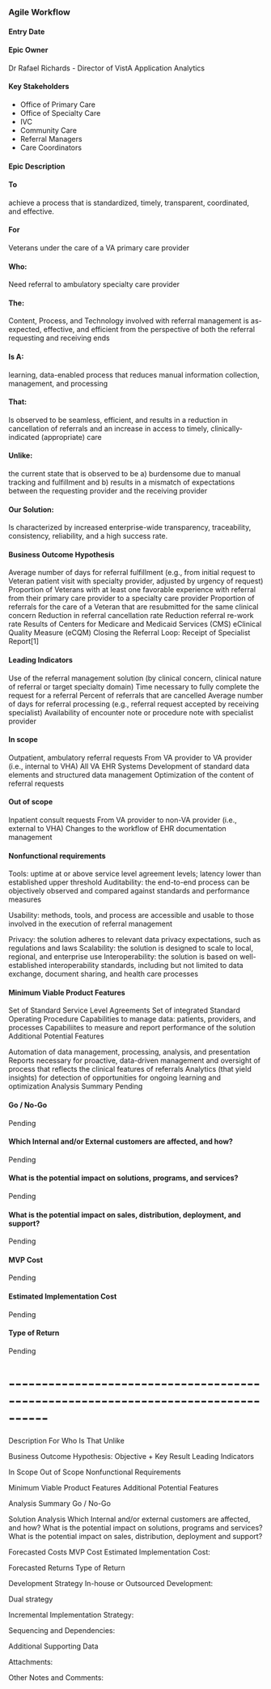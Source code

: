 ### Agile Workflow

#### Entry Date

#### Epic Owner
Dr Rafael Richards - Director of VistA Application Analytics

#### Key Stakeholders
* Office of Primary Care
* Office of Specialty Care
* IVC
* Community Care
* Referral Managers
* Care Coordinators

#### Epic Description

#### To 
achieve a process that is standardized, timely, transparent, coordinated, and effective.

#### For
Veterans under the care of a VA primary care provider

#### Who: 
Need referral to ambulatory specialty care provider

#### The: 
Content, Process, and Technology involved with referral management is as-expected, effective, and efficient from the perspective of both the referral requesting and receiving ends

#### Is A: 
learning, data-enabled process that reduces manual information collection, management, and processing

#### That: 
Is observed to be seamless, efficient, and results in a reduction in cancellation of referrals and an increase in access to timely, clinically-indicated (appropriate) care

#### Unlike: 
the current state that is observed to be a) burdensome due to manual tracking and fulfillment and b) results in a mismatch of expectations between the requesting provider and the receiving provider

#### Our Solution: 
Is characterized by increased enterprise-wide transparency, traceability, consistency, reliability, and a high success rate.

#### Business Outcome Hypothesis
Average number of days for referral fulfillment (e.g., from initial request to Veteran patient visit with specialty provider, adjusted by urgency of request)
Proportion of Veterans with at least one favorable experience with referral from their primary care provider to a specialty care provider
Proportion of referrals for the care of a Veteran that are resubmitted for the same clinical concern
Reduction in referral cancellation rate
Reduction referral re-work rate
Results of Centers for Medicare and Medicaid Services (CMS) eClinical Quality Measure (eCQM) Closing the Referral Loop: Receipt of Specialist Report[1]

#### Leading Indicators
Use of the referral management solution (by clinical concern, clinical nature of referral or target specialty domain)
Time necessary to fully complete the request for a referral
Percent of referrals that are cancelled
Average number of days for referral processing (e.g., referral request accepted by receiving specialist)
Availability of encounter note or procedure note with specialist provider

#### In scope
Outpatient, ambulatory referral requests
From VA provider to VA provider (i.e., internal to VHA)
All VA EHR Systems
Development of standard data elements and structured data management
Optimization of the content of referral requests

#### Out of scope
Inpatient consult requests
From VA provider to non-VA provider (i.e., external to VHA)
Changes to the workflow of EHR documentation management

#### Nonfunctional requirements
Tools: uptime at or above service level agreement levels; latency lower than established upper threshold
Auditability: the end-to-end process can be objectively observed and compared against standards and performance measures

Usability: 
methods, tools, and process are accessible and usable to those involved in the execution of referral management

Privacy: the solution adheres to relevant data privacy expectations, such as regulations and laws
Scalability: the solution is designed to scale to local, regional, and enterprise use
Interoperability: the solution is based on well-established interoperability standards, including but not limited to data exchange, document sharing, and health care processes

#### Minimum Viable Product Features
Set of Standard Service Level Agreements
Set of integrated Standard Operating Procedure
Capabilities to manage data: patients, providers, and processes
Capabiliites to measure and report performance of the solution
Additional Potential Features

Automation of data management, processing, analysis, and presentation
Reports necessary for proactive, data-driven management and oversight of process that reflects the clinical features of referrals
Analytics (that yield insights) for detection of opportunities for ongoing learning and optimization
Analysis Summary
Pending

#### Go / No-Go
Pending

#### Which Internal and/or External customers are affected, and how?
Pending

#### What is the potential impact on solutions, programs, and services?
Pending

#### What is the potential impact on sales, distribution, deployment, and support?
Pending

#### MVP Cost
Pending

#### Estimated Implementation Cost
Pending

#### Type of Return
Pending


# ----------------------------------------------------------------------------------

Description
For
Who
Is
That
Unlike


Business Outcome Hypothesis:
Objective + Key Result
Leading Indicators

In Scope
Out of Scope
Nonfunctional Requirements

Minimum Viable Product Features
Additional Potential Features

Analysis Summary
Go / No-Go

Solution Analysis
Which Internal and/or external customers are affected, and how?
What is the potential impact on solutions, programs and services?
What is the potential impact on sales, distribution, deployment and support?

Forecasted Costs
MVP Cost
Estimated Implementation Cost:

Forecasted Returns
Type of Return

Development Strategy
In-house or Outsourced Development:

Dual strategy

Incremental Implementation Strategy:

Sequencing and Dependencies:

Additional Supporting Data

Attachments:

Other Notes and Comments:




